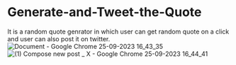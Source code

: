 # Generate-and-Tweet-the-Quote
It is a random quote genrator in which user can get random quote on a click and user can also post it on twitter.
![Document - Google Chrome 25-09-2023 16_43_35](https://github.com/mtg718/Generate-and-Tweet-the-Quote/assets/135738292/c5e64bb8-060d-458d-add6-a87b5a9192ba)
![(1) Compose new post _ X - Google Chrome 25-09-2023 16_44_41](https://github.com/mtg718/Generate-and-Tweet-the-Quote/assets/135738292/6a24efd0-4186-4f39-8b1c-e203eba095bd)
